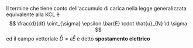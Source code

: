 Il termine che tiene conto dell'accumulo di carica nella legge generalizzata equivalente alla KCL è
$$ \frac{d}{dt} \oint_{\sigma} \epsilon \bar{E} \cdot \hat{u}_{N} \d \sigma  $$
ed il campo vettoriale $\bar{D} = \epsilon \bar{E}$ è detto **spostamento elettrico**